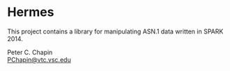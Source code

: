 
Hermes
======

This project contains a library for manipulating ASN.1 data written in SPARK 2014.

Peter C. Chapin  
PChapin@vtc.vsc.edu
